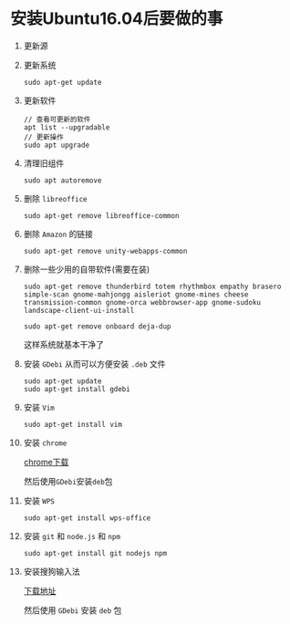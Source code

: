 # 安装Ubuntu16.04后要做的事
1. 更新源

1. 更新系统

    ```shell
    sudo apt-get update
    ```

1. 更新软件

    ```shell
    // 查看可更新的软件
    apt list --upgradable
    // 更新操作
    sudo apt upgrade
    ```

1. 清理旧组件

    ```shell
    sudo apt autoremove
    ```

1. 删除 `libreoffice`

    ```shell
    sudo apt-get remove libreoffice-common 
    ```

1. 删除 `Amazon` 的链接

    ```shell
    sudo apt-get remove unity-webapps-common
    ```

1. 删除一些少用的自带软件(需要在装)

    ```shell
    sudo apt-get remove thunderbird totem rhythmbox empathy brasero simple-scan gnome-mahjongg aisleriot gnome-mines cheese transmission-common gnome-orca webbrowser-app gnome-sudoku  landscape-client-ui-install
    ```

    ```shell
    sudo apt-get remove onboard deja-dup
    ```

    这样系统就基本干净了

1. 安装 `GDebi`
    从而可以方便安装 `.deb` 文件

    ```shell
    sudo apt-get update
    sudo apt-get install gdebi
    ```

1. 安装 `Vim`

    ```shell
    sudo apt-get install vim
    ```

1. 安装 `chrome`

    [chrome下载](https://www.google.cn/intl/zh-CN/chrome/)

    然后使用`GDebi`安装`deb`包

1. 安装 `WPS`
    ```shell
    sudo apt-get install wps-office
    ```

1. 安装 `git` 和 `node.js` 和 `npm`

    ```shell
    sudo apt-get install git nodejs npm
    ```

1. 安装搜狗输入法

    [下载地址](https://pinyin.sogou.com/linux/?r=pinyin)
    
    然后使用 `GDebi` 安装 `deb` 包

